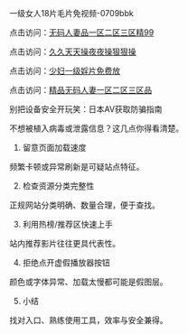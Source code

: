 一级女人18片毛片免视频-0709bbk

点击访问：<a href="https://heiliaozj3tjd.pages.dev">无码人妻品一区二区三区精99</a>

点击访问：<a href="https://heiliaoxqkkct.pages.dev">久久天天操夜夜操狠狠操</a>

点击访问：<a href="https://heiliaoxwd5i8.pages.dev">少妇一级婬片免费放</a>

点击访问：<a href="https://heiliaoe8ajia.pages.dev">精品无码人妻一区二区三区品</a>


别把设备安全开玩笑：日本AV获取防骗指南

不想被植入病毒或泄露信息？这几点你得看清楚。

1. 留意页面加载速度

频繁卡顿或异常刷新是可疑站点特征。

2. 检查资源分类完整性

正规网站分类明确、数量合理，便于查找。

3. 利用热榜/推荐区快速上手

站内推荐影片往往更具代表性。

4. 拒绝点开虚假播放器按钮

颜色或字体异常、加载太慢都可能是假图层。

5. 小结

找对入口、熟练使用工具，效率与安全兼得。

<span style="display:none;">[Canonical link]( https://github.com/bbk070925/12520 ）</span>
